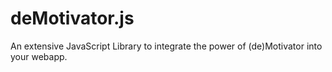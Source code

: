 # deMotivator.js
An extensive JavaScript Library to integrate the power of (de)Motivator into your webapp.
